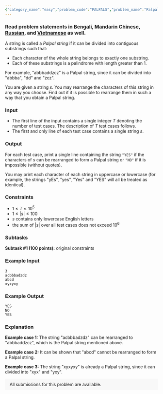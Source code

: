 ```yaml
---
{"category_name":"easy","problem_code":"PALPALS","problem_name":"Palpal Strings","problemComponents":{"constraints":"","constraintsState":false,"subtasks":"","subtasksState":false,"inputFormat":"","inputFormatState":false,"outputFormat":"","outputFormatState":false,"sampleTestCases":{"0":{"id":1,"input":"3\r\nacbbbadzdz\r\nabcd\r\nxyxyxy","output":"YES\r\nNO\r\nYES","explanation":"**Example case 1:** The string \u0022acbbbadzdz\u0022 can be rearranged to \u0022abbbaddzcz\u0022, which is the Palpal string mentioned above.\r\n\r\n**Example case 2:** It can be shown that \u0022abcd\u0022 cannot be rearranged to form a Palpal string.\r\n\r\n**Example case 3:** The string \u0022xyxyxy\u0022 is already a Palpal string, since it can divided into \u0022xyx\u0022 and \u0022yxy\u0022.","isDeleted":false}}},"video_editorial_url":"https://youtu.be/FRNBVAx9Kxg","languages_supported":{"0":"CPP14","1":"C","2":"JAVA","3":"PYTH 3.6","4":"CPP17","5":"PYTH","6":"PYP3","7":"CS2","8":"ADA","9":"PYPY","10":"TEXT","11":"PAS fpc","12":"NODEJS","13":"RUBY","14":"PHP","15":"GO","16":"HASK","17":"TCL","18":"PERL","19":"SCALA","20":"LUA","21":"kotlin","22":"BASH","23":"JS","24":"LISP sbcl","25":"rust","26":"PAS gpc","27":"BF","28":"CLOJ","29":"R","30":"D","31":"CAML","32":"FORT","33":"ASM","34":"swift","35":"FS","36":"WSPC","37":"LISP clisp","38":"SQL","39":"SCM guile","40":"PERL6","41":"ERL","42":"CLPS","43":"ICK","44":"NICE","45":"PRLG","46":"ICON","47":"COB","48":"SCM chicken","49":"PIKE","50":"SCM qobi","51":"ST","52":"SQLQ","53":"NEM"},"max_timelimit":0.5,"source_sizelimit":50000,"problem_author":"jeevanjyot","problem_tester":"","date_added":"22-02-2021","tags":{"0":"easy","1":"jeevanjyot","2":"ltime93","3":"strings"},"problem_difficulty_level":"Easy","best_tag":"","editorial_url":"https://discuss.codechef.com/problems/PALPALS","time":{"view_start_date":1104528600,"submit_start_date":1104528600,"visible_start_date":1104528600,"end_date":1735669800},"is_direct_submittable":false,"problemDiscussURL":"https://discuss.codechef.com/search?q=PALPALS","is_proctored":false,"visitedContests":{},"layout":"problem"}
---
```

### Read problem statements in [Bengali](https://www.codechef.com/download/translated/LTIME93/bengali/PALPALS.pdf), [Mandarin Chinese](https://www.codechef.com/download/translated/LTIME93/mandarin/PALPALS.pdf), [Russian](https://www.codechef.com/download/translated/LTIME93/russian/PALPALS.pdf), and [Vietnamese](https://www.codechef.com/download/translated/LTIME93/vietnamese/PALPALS.pdf) as well.

A string is called a *Palpal string* if it can be divided into contiguous substrings such that:
- Each character of the whole string belongs to exactly one substring.
- Each of these substrings is a palindrome with length greater than $1$.

For example, "abbbaddzcz" is a Palpal string, since it can be divided into "abbba", "dd" and "zcz".

You are given a string $s$. You may rearrange the characters of this string in any way you choose. Find out if it is possible to rearrange them in such a way that you obtain a Palpal string.

### Input
- The first line of the input contains a single integer $T$ denoting the number of test cases. The description of $T$ test cases follows.
- The first and only line of each test case contains a single string $s$.

### Output
For each test case, print a single line containing the string `"YES"` if the characters of $s$ can be rearranged to form a Palpal string or `"NO"` if it is impossible (without quotes).

You may print each character of each string in uppercase or lowercase (for example, the strings "yEs", "yes", "Yes" and "YES" will all be treated as identical).

### Constraints
- $1 \le T \le 10^5$
- $1 \le |s| \le 100$
- $s$ contains only lowercase English letters
- the sum of $|s|$ over all test cases does not exceed $10^6$

### Subtasks
**Subtask #1 (100 points):** original constraints

### Example Input
```
3
acbbbadzdz
abcd
xyxyxy
```

### Example Output
```
YES
NO
YES
```

### Explanation
**Example case 1:** The string "acbbbadzdz" can be rearranged to "abbbaddzcz", which is the Palpal string mentioned above.

**Example case 2:** It can be shown that "abcd" cannot be rearranged to form a Palpal string.

**Example case 3:** The string "xyxyxy" is already a Palpal string, since it can divided into "xyx" and "yxy".

<aside style='background: #f8f8f8;padding: 10px 15px;'><div>All submissions for this problem are available.</div></aside>